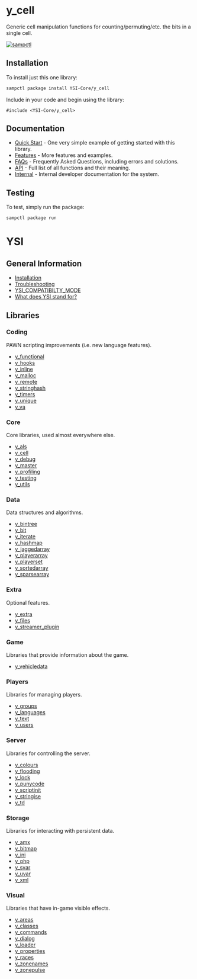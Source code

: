 # y_cell

Generic cell manipulation functions for counting/permuting/etc. the bits in a single cell.


[![sampctl](https://shields.southcla.ws/badge/sampctl-y_cell-2f2f2f.svg?style=for-the-badge)](https://github.com/YSI-Core/y_cell)

## Installation

To install just this one library:

```bash
sampctl package install YSI-Core/y_cell
```

Include in your code and begin using the library:

```pawn
#include <YSI-Core/y_cell>
```

## Documentation

* [Quick Start](y_cell/quick-start.md) - One very simple example of getting started with this library.
* [Features](y_cell/features.md) - More features and examples.
* [FAQs](y_cell/faqs.md) - Frequently Asked Questions, including errors and solutions.
* [API](y_cell/api.md) - Full list of all functions and their meaning.
* [Internal](y_cell/internal.md) - Internal developer documentation for the system.

## Testing

To test, simply run the package:

```bash
sampctl package run
```

# YSI

## General Information

* [Installation](../installation.md)
* [Troubleshooting](../troubleshooting.md)
* [YSI_COMPATIBILTY_MODE](../YSI_COMPATIBILTY_MODE.md)
* [What does YSI stand for?](../acronym.md)

## Libraries

### Coding

PAWN scripting improvements (i.e. new language features).

* [y_functional](https://github.com/YSI-Coding/y_functional)
* [y_hooks](https://github.com/YSI-Coding/y_hooks)
* [y_inline](https://github.com/YSI-Coding/y_inline)
* [y_malloc](https://github.com/YSI-Coding/y_malloc)
* [y_remote](https://github.com/YSI-Coding/y_remote)
* [y_stringhash](https://github.com/YSI-Coding/y_stringhash)
* [y_timers](https://github.com/YSI-Coding/y_timers)
* [y_unique](https://github.com/YSI-Coding/y_unique)
* [y_va](https://github.com/YSI-Coding/y_va)

### Core

Core libraries, used almost everywhere else.

* [y_als](https://github.com/YSI-Core/y_als)
* [y_cell](https://github.com/YSI-Core/y_cell)
* [y_debug](https://github.com/YSI-Core/y_debug)
* [y_master](https://github.com/YSI-Core/y_master)
* [y_profiling](https://github.com/YSI-Core/y_profiling)
* [y_testing](https://github.com/YSI-Core/y_testing)
* [y_utils](https://github.com/YSI-Core/y_utils)

### Data

Data structures and algorithms.

* [y_bintree](https://github.com/YSI-Data/y_bintree)
* [y_bit](https://github.com/YSI-Data/y_bit)
* [y_iterate](https://github.com/YSI-Data/y_iterate)
* [y_hashmap](https://github.com/YSI-Data/y_hashmap)
* [y_jaggedarray](https://github.com/YSI-Data/y_jaggedarray)
* [y_playerarray](https://github.com/YSI-Data/y_playerarray)
* [y_playerset](https://github.com/YSI-Data/y_playerset)
* [y_sortedarray](https://github.com/YSI-Data/y_sortedarray)
* [y_sparsearray](https://github.com/YSI-Data/y_sparsearray)

### Extra

Optional features.

* [y_extra](https://github.com/YSI-Extra/y_extra)
* [y_files](https://github.com/YSI-Extra/y_files)
* [y_streamer_plugin](https://github.com/YSI-Extra/y_streamer_plugin)

### Game

Libraries that provide information about the game.

* [y_vehicledata](https://github.com/YSI-Game/y_vehicledata)

### Players

Libraries for managing players.

* [y_groups](https://github.com/YSI-Players/y_groups)
* [y_languages](https://github.com/YSI-Players/y_languages)
* [y_text](https://github.com/YSI-Players/y_text)
* [y_users](https://github.com/YSI-Players/y_users)

### Server

Libraries for controlling the server.

* [y_colours](https://github.com/YSI-Server/y_colours)
* [y_flooding](https://github.com/YSI-Server/y_flooding)
* [y_lock](https://github.com/YSI-Server/y_lock)
* [y_punycode](https://github.com/YSI-Server/y_punycode)
* [y_scriptinit](https://github.com/YSI-Server/y_scriptinit)
* [y_stringise](https://github.com/YSI-Server/y_stringise)
* [y_td](https://github.com/YSI-Server/y_td)

### Storage

Libraries for interacting with persistent data.

* [y_amx](https://github.com/YSI-Storage/y_amx)
* [y_bitmap](https://github.com/YSI-Storage/y_bitmap)
* [y_ini](https://github.com/YSI-Storage/y_ini)
* [y_php](https://github.com/YSI-Storage/y_php)
* [y_svar](https://github.com/YSI-Storage/y_svar)
* [y_uvar](https://github.com/YSI-Storage/y_uvar)
* [y_xml](https://github.com/YSI-Storage/y_xml)

### Visual

Libraries that have in-game visible effects.

* [y_areas](https://github.com/YSI-Visual/y_areas)
* [y_classes](https://github.com/YSI-Visual/y_classes)
* [y_commands](https://github.com/YSI-Visual/y_commands)
* [y_dialog](https://github.com/YSI-Visual/y_dialog)
* [y_loader](https://github.com/YSI-Visual/y_loader)
* [y_properties](https://github.com/YSI-Visual/y_properties)
* [y_races](https://github.com/YSI-Visual/y_races)
* [y_zonenames](https://github.com/YSI-Visual/y_zonenames)
* [y_zonepulse](https://github.com/YSI-Visual/y_zonepulse)

